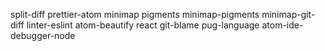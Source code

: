 split-diff
prettier-atom
minimap
pigments
minimap-pigments
minimap-git-diff
linter-eslint
atom-beautify
react
git-blame
pug-language
atom-ide-debugger-node
